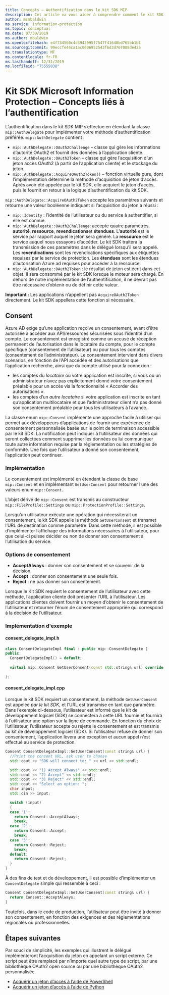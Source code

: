 ```yaml
---
title: Concepts – Authentification dans le kit SDK MIP
description: Cet article va vous aider à comprendre comment le kit SDK MIP implémente l’authentification, ainsi que les conditions requises pour que les applications clientes fournissent une logique d’acquisition de jeton d’accès OAuth2.
author: msmbaldwin
ms.service: information-protection
ms.topic: conceptual
ms.date: 07/30/2019
ms.author: mbaldwin
ms.openlocfilehash: e4f734560c4d3942995f7547f41648bd765bb1b1
ms.sourcegitcommit: 99eccfe44ca1ac0606952543f6d3d767088de425
ms.translationtype: MT
ms.contentlocale: fr-FR
ms.lasthandoff: 12/31/2019
ms.locfileid: "75555838"
---
```

# <a name="microsoft-information-protection-sdk---authentication-concepts"></a>Kit SDK Microsoft Information Protection – Concepts liés à l’authentification

L’authentification dans le kit SDK MIP s’effectue en étendant la classe `mip::AuthDelegate` pour implémenter votre méthode d’authentification préférée. `mip::AuthDelegate` contient :

- `mip::AuthDelegate::OAuth2Challenge` – classe qui gère les informations d’autorité OAuth2 et fournit des données à l’application cliente.
- `mip::AuthDelegate::OAuth2Token` – classe qui gère l’acquisition d’un jeton accès OAuth2 (à partir de l’application cliente) et le stockage du jeton.
- `mip::AuthDelegate::AcquireOAuth2Token()` – fonction virtuelle pure, dont l’implémentation détermine la méthode d’acquisition de jeton d’accès. Après avoir été appelée par le kit SDK, elle acquiert le jeton d’accès, puis le fournit en retour à la logique d’authentification du kit SDK.

`mip::AuthDelegate::AcquireOAuth2Token` accepte les paramètres suivants et retourne une valeur booléenne indiquant si l’acquisition du jeton a réussi :

- `mip::Identity` : l’identité de l’utilisateur ou du service à authentifier, si elle est connue.
- `mip::AuthDelegate::OAuth2Challenge`: accepte quatre paramètres, **autorité**, **ressource**, **revendications**et **étendues**. L’**autorité** est le service par rapport auquel le jeton sera généré. La **ressource** est le service auquel nous essayons d’accéder. Le kit SDK traitera la transmission de ces paramètres dans le délégué lorsqu’il sera appelé. Les **revendications** sont les revendications spécifiques aux étiquettes requises par le service de protection. Les **étendues** sont les étendues d’autorisation Azure ad requises pour accéder à la ressource. 
- `mip::AuthDelegate::OAuth2Token` : le résultat de jeton est écrit dans cet objet. Il sera consommé par le kit SDK lorsque le moteur sera chargé. En dehors de notre implémentation de l’authentification, il ne devrait pas être nécessaire d’obtenir ou de définir cette valeur.

**Important :** Les applications n’appellent pas `AcquireOAuth2Token` directement. Le kit SDK appellera cette fonction si nécessaire.

## <a name="consent"></a>Consent

Azure AD exige qu’une application reçoive un consentement, avant d’être autorisée à accéder aux API/ressources sécurisées sous l’identité d’un compte. Le consentement est enregistré comme un accusé de réception permanent de l’autorisation dans le locataire du compte, pour le compte spécifique (consentement de l’utilisateur) ou pour tous les comptes (consentement de l’administrateur). Le consentement intervient dans divers scénarios, en fonction de l’API accédée et des autorisations que l’application recherche, ainsi que du compte utilisé pour la connexion : 

- les comptes du *locataire* où votre application est inscrite, si vous ou un administrateur n’avez pas explicitement donné votre consentement préalable pour un accès via la fonctionnalité « Accorder des autorisations ».
- les comptes d’un *autre locataire* si votre application est inscrite en tant qu’application multilocataire et que l’administrateur client n’a pas donné son consentement préalable pour tous les utilisateurs à l’avance.

La classe enum `mip::Consent` implémente une approche facile à utiliser qui permet aux développeurs d’applications de fournir une expérience de consentement personnalisée basée sur le point de terminaison accessible par le kit SDK. La notification peut indiquer à l’utilisateur des données qui seront collectées comment supprimer les données ou lui communiquer toute autre information requise par la réglementation ou les stratégies de conformité. Une fois que l’utilisateur a donné son consentement, l’application peut continuer. 

### <a name="implementation"></a>Implémentation

Le consentement est implémenté en étendant la classe de base `mip::Consent` et en implémentant `GetUserConsent` pour retourner l’une des valeurs enum `mip::Consent`. 

L’objet dérivé de `mip::Consent` est transmis au constructeur `mip::FileProfile::Settings` ou `mip::ProtectionProfile::Settings`.

Lorsqu’un utilisateur exécute une opération qui nécessiterait un consentement, le kit SDK appelle la méthode `GetUserConsent` et transmet l’URL de destination comme paramètre. Dans cette méthode, il est possible d’implémenter l’affichage des informations nécessaires à l’utilisateur, pour que celui-ci puisse décider ou non de donner son consentement à l’utilisation du service. 

### <a name="consent-options"></a>Options de consentement

- **AcceptAlways** : donner son consentement et se souvenir de la décision.
- **Accept** : donner son consentement une seule fois.
- **Reject** : ne pas donner son consentement.

Lorsque le Kit SDK requiert le consentement de l’utilisateur avec cette méthode, l’application cliente doit présenter l’URL à l’utilisateur. Les applications clientes doivent fournir un moyen d’obtenir le consentement de l’utilisateur et retourner l’énum de consentement appropriée qui correspond à la décision de l’utilisateur.

### <a name="sample-implementation"></a>Implémentation d'exemple

#### <a name="consent_delegate_implh"></a>consent_delegate_impl.h

```cpp
class ConsentDelegateImpl final : public mip::ConsentDelegate {
public:
  ConsentDelegateImpl() = default;
  
  virtual mip::Consent GetUserConsent(const std::string& url) override;

};
```

#### <a name="consent_delegate_implcpp"></a>consent_delegate_impl.cpp

Lorsque le kit SDK requiert un consentement, la méthode `GetUserConsent` est appelée *par le kit SDK*, et l’URL est transmise en tant que paramètre. Dans l’exemple ci-dessous, l’utilisateur est informé que le kit de développement logiciel (SDK) se connectera à cette URL fournie et fournira à l’utilisateur une option sur la ligne de commande. En fonction du choix de l’utilisateur, l’utilisateur accepte ou rejette le consentement et est transmis au kit de développement logiciel (SDK). Si l’utilisateur refuse de donner son consentement, l’application lèvera une exception et aucun appel n’est effectué au service de protection. 

```cpp
Consent ConsentDelegateImpl::GetUserConsent(const string& url) {
  //Print the consent URL, ask user to choose
  std::cout << "SDK will connect to: " << url << std::endl;

  std::cout << "1) Accept Always" << std::endl;
  std::cout << "2) Accept" << std::endl;
  std::cout << "3) Reject" << std::endl;
  std::cout << "Select an option: ";
  char input;
  std::cin >> input;

  switch (input)
  {
  case '1':
    return Consent::AcceptAlways;
    break;
  case '2':
    return Consent::Accept;
    break;
  case '3':
    return Consent::Reject;
    break;
  default:
    return Consent::Reject;
  }  
}
```

À des fins de test et de développement, il est possible d’implémenter un `ConsentDelegate` simple qui ressemble à ceci :

```cpp
Consent ConsentDelegateImpl::GetUserConsent(const string& url) {
  return Consent::AcceptAlways;
}
```

Toutefois, dans le code de production, l’utilisateur peut être invité à donner son consentement, en fonction des exigences et des réglementations régionales ou professionnelles. 

## <a name="next-steps"></a>Étapes suivantes

Par souci de simplicité, les exemples qui illustrent le délégué implémenteront l’acquisition du jeton en appelant un script externe. Ce script peut être remplacé par n’importe quel autre type de script, par une bibliothèque OAuth2 open source ou par une bibliothèque OAuth2 personnalisée.

- [Acquérir un jeton d’accès à l’aide de PowerShell](concept-authentication-acquire-token-ps.md)
- [Acquérir un jeton d’accès à l’aide de Python](concept-authentication-acquire-token-py.md)
